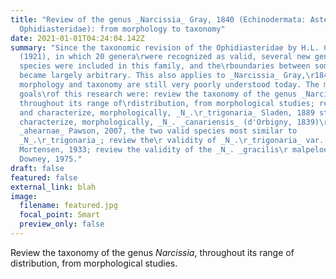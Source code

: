 ```yaml
---
title: "Review of the genus _Narcissia_ Gray, 1840 (Echinodermata: Asteroidea:
  Ophidiasteridae): from morphology to taxonomy"
date: 2021-01-01T04:24:04.142Z
summary: "Since the taxonomic revision of the Ophidiasteridae by H.L. Clark
  (1921), in which 20 genera\rwere recognized as valid, several new genera and
  species were included in this family, and the\rboundaries between some of them
  became largely arbitrary. This also applies to _Narcissia_ Gray,\r1840, whose
  morphology and taxonomy are still very poorly understood today. The main
  goals\rof this research were: review the taxonomy of the genus _Narcissia_,
  throughout its range of\rdistribution, from morphological studies; redescribe
  and characterize, morphologically, _N_.\r_trigonaria_ Sladen, 1889 str. s;
  characterize, morphologically, _N_. _canariensis_ (d'Orbigny, 1839)\r and _N_.
  _ahearnae_ Pawson, 2007, the two valid species most similar to
  _N_.\r_trigonaria_; review the\r validity of _N_.\r_trigonaria_ var. _helenae_
  Mortensen, 1933; review the validity of the _N_. _gracilis\r malpeloensis_
  Downey, 1975."
draft: false
featured: false
external_link: blah
image:
  filename: featured.jpg
  focal_point: Smart
  preview_only: false
---
```

Review the taxonomy of the genus _Narcissia_, throughout its range of distribution, from morphological studies.
